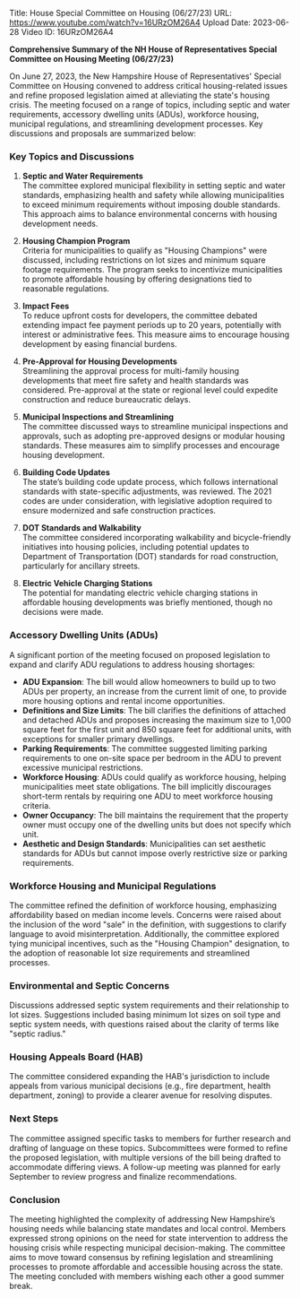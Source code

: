 Title: House Special Committee on Housing (06/27/23)
URL: https://www.youtube.com/watch?v=16URzOM26A4
Upload Date: 2023-06-28
Video ID: 16URzOM26A4

**Comprehensive Summary of the NH House of Representatives Special Committee on Housing Meeting (06/27/23)**

On June 27, 2023, the New Hampshire House of Representatives' Special Committee on Housing convened to address critical housing-related issues and refine proposed legislation aimed at alleviating the state's housing crisis. The meeting focused on a range of topics, including septic and water requirements, accessory dwelling units (ADUs), workforce housing, municipal regulations, and streamlining development processes. Key discussions and proposals are summarized below:

### **Key Topics and Discussions**

1. **Septic and Water Requirements**  
   The committee explored municipal flexibility in setting septic and water standards, emphasizing health and safety while allowing municipalities to exceed minimum requirements without imposing double standards. This approach aims to balance environmental concerns with housing development needs.

2. **Housing Champion Program**  
   Criteria for municipalities to qualify as "Housing Champions" were discussed, including restrictions on lot sizes and minimum square footage requirements. The program seeks to incentivize municipalities to promote affordable housing by offering designations tied to reasonable regulations.

3. **Impact Fees**  
   To reduce upfront costs for developers, the committee debated extending impact fee payment periods up to 20 years, potentially with interest or administrative fees. This measure aims to encourage housing development by easing financial burdens.

4. **Pre-Approval for Housing Developments**  
   Streamlining the approval process for multi-family housing developments that meet fire safety and health standards was considered. Pre-approval at the state or regional level could expedite construction and reduce bureaucratic delays.

5. **Municipal Inspections and Streamlining**  
   The committee discussed ways to streamline municipal inspections and approvals, such as adopting pre-approved designs or modular housing standards. These measures aim to simplify processes and encourage housing development.

6. **Building Code Updates**  
   The state’s building code update process, which follows international standards with state-specific adjustments, was reviewed. The 2021 codes are under consideration, with legislative adoption required to ensure modernized and safe construction practices.

7. **DOT Standards and Walkability**  
   The committee considered incorporating walkability and bicycle-friendly initiatives into housing policies, including potential updates to Department of Transportation (DOT) standards for road construction, particularly for ancillary streets.

8. **Electric Vehicle Charging Stations**  
   The potential for mandating electric vehicle charging stations in affordable housing developments was briefly mentioned, though no decisions were made.

### **Accessory Dwelling Units (ADUs)**  
A significant portion of the meeting focused on proposed legislation to expand and clarify ADU regulations to address housing shortages:

- **ADU Expansion**: The bill would allow homeowners to build up to two ADUs per property, an increase from the current limit of one, to provide more housing options and rental income opportunities.
- **Definitions and Size Limits**: The bill clarifies the definitions of attached and detached ADUs and proposes increasing the maximum size to 1,000 square feet for the first unit and 850 square feet for additional units, with exceptions for smaller primary dwellings.
- **Parking Requirements**: The committee suggested limiting parking requirements to one on-site space per bedroom in the ADU to prevent excessive municipal restrictions.
- **Workforce Housing**: ADUs could qualify as workforce housing, helping municipalities meet state obligations. The bill implicitly discourages short-term rentals by requiring one ADU to meet workforce housing criteria.
- **Owner Occupancy**: The bill maintains the requirement that the property owner must occupy one of the dwelling units but does not specify which unit.
- **Aesthetic and Design Standards**: Municipalities can set aesthetic standards for ADUs but cannot impose overly restrictive size or parking requirements.

### **Workforce Housing and Municipal Regulations**  
The committee refined the definition of workforce housing, emphasizing affordability based on median income levels. Concerns were raised about the inclusion of the word "sale" in the definition, with suggestions to clarify language to avoid misinterpretation. Additionally, the committee explored tying municipal incentives, such as the "Housing Champion" designation, to the adoption of reasonable lot size requirements and streamlined processes.

### **Environmental and Septic Concerns**  
Discussions addressed septic system requirements and their relationship to lot sizes. Suggestions included basing minimum lot sizes on soil type and septic system needs, with questions raised about the clarity of terms like "septic radius."

### **Housing Appeals Board (HAB)**  
The committee considered expanding the HAB's jurisdiction to include appeals from various municipal decisions (e.g., fire department, health department, zoning) to provide a clearer avenue for resolving disputes.

### **Next Steps**  
The committee assigned specific tasks to members for further research and drafting of language on these topics. Subcommittees were formed to refine the proposed legislation, with multiple versions of the bill being drafted to accommodate differing views. A follow-up meeting was planned for early September to review progress and finalize recommendations.

### **Conclusion**  
The meeting highlighted the complexity of addressing New Hampshire’s housing needs while balancing state mandates and local control. Members expressed strong opinions on the need for state intervention to address the housing crisis while respecting municipal decision-making. The committee aims to move toward consensus by refining legislation and streamlining processes to promote affordable and accessible housing across the state. The meeting concluded with members wishing each other a good summer break.